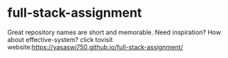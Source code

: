# full-stack-assignment
Great repository names are short and memorable. Need inspiration? How about effective-system?
click tovisit website:https://yasaswi750.github.io/full-stack-assignment/
